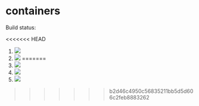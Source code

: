 # containers

Build status:

<<<<<<< HEAD
1. [![](https://github.com/sam9807/containers-project/workflows/tests-fibonacci/badge.svg)](https://github.com/sam9807/containers-project/actions?query=workflow%3Atests-fibonacci)
1. [![](https://github.com/sam9807/containers-project/workflows/tests-range/badge.svg)](https://github.com/sam9807/containers-project/actions?query=workflow%3Atests-range)
=======
1. [![](https://github.com/sam9807/containers/workflows/tests-fibonacci/badge.svg)](https://github.com/sam9807/containers/actions?query=workflow%3Atests-fibonacci)
1. [![](https://github.com/sam9807/containers/workflows/tests-range/badge.svg)](https://github.com/sam9807/containers/actions?query=workflow%3Atests-range)
1. [![](https://github.com/sam9807/containers/workflows/tests-unicode/badge.svg)](https://github.com/sam9807/containers/actions?query=workflow%3Atests-unicode)
>>>>>>> b2d46c4950c56835211bb5d5d606c2feb8883262
